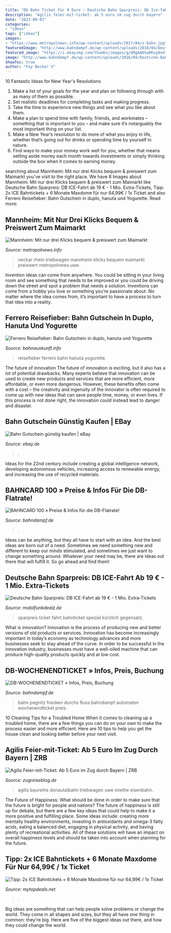 ```yaml
---
title: "Db Bahn Ticket Für 9 Euro ~ Deutsche Bahn Sparpreis: Db Ice-fahrt Ab 19 €"
description: "Agilis feier-mit-ticket: ab 5 euro im zug durch bayern"
date: "2023-08-03"
categories:
- "ideas"
tags: ["ideas"]
images:
- "https://www.metropolnews.info/wp-content/uploads/2017/04/s-bahn.jpg"
featuredImage: "http://www.bahndampf.de/wp-content/uploads/2016/04/Deutsche-Bahn-Franken-Pegnitz-DB96829-720x340.jpg"
featured_image: "https://i.ebayimg.com/thumbs/images/g/QRgAAOSwOKxg9xd1/s-l300.jpg"
image: "http://www.bahndampf.de/wp-content/uploads/2016/04/Deutsche-Bahn-Franken-Pegnitz-DB96829-720x340.jpg"
ShowToc: true
author: "Fay Becker V"
---
```



10 Fantastic Ideas for New Year's Resolutions
1. Make a list of your goals for the year and plan on following through with as many of them as possible. 
2. Set realistic deadlines for completing tasks and making progress. 
3. Take the time to experience new things and see what you like about them. 
4. Make a plan to spend time with family, friends, and workmates – something that is important to you – and make sure it’s notarguably the most important thing on your list. 
5. Make a New Year’s resolution to do more of what you enjoy in life, whether that’s going out for drinks or spending time by yourself in nature. 
6. Find ways to make your money work well for you, whether that means setting aside money each month towards investments or simply thinking outside the box when it comes to earning money.

	

		
searching about Mannheim: Mit nur drei Klicks bequem &amp; preiswert zum Maimarkt you've visit to the right place. We have 8 Images about Mannheim: Mit nur drei Klicks bequem &amp; preiswert zum Maimarkt like Deutsche Bahn Sparpreis: DB ICE-Fahrt ab 19 € - 1 Mio. Extra-Tickets, Tipp: 2x ICE Bahntickets + 6 Monate Maxdome für nur 64,99€ / 1x Ticket and also Ferrero Reisefieber: Bahn Gutschein in duplo, hanuta und Yogurette. Read more:
		
    
## Mannheim: Mit Nur Drei Klicks Bequem &amp; Preiswert Zum Maimarkt

<img loading=lazy src="https://www.metropolnews.info/wp-content/uploads/2017/04/s-bahn.jpg" onerror="this.onerror=null;this.src='https://tse3.mm.bing.net/th?id=OIP.qX5ZYMIUsUdb3UxKO-p-BQHaE7&amp;pid=15.1';" alt="Mannheim: Mit nur drei Klicks bequem &amp; preiswert zum Maimarkt">

_Source: metropolnews.info_

>neckar rhein triebwagen mannheim klicks bequem maimarkt preiswert metropolnews uwe. 

	

Invention ideas can come from anywhere. You could be sitting in your living room and see something that needs to be improved or you could be driving down the street and spot a problem that needs a solution. Inventions can come from a hobby you love or something you’re passionate about. No matter where the idea comes from, it’s important to have a process to turn that idea into a reality.

    
## Ferrero Reisefieber: Bahn Gutschein In Duplo, Hanuta Und Yogurette

<img loading=lazy src="https://bahnauskunft.info/wp-content/uploads/ferrero-reisefieber-bahn-ecoupon-768x461.jpg" onerror="this.onerror=null;this.src='https://tse4.mm.bing.net/th?id=OIP.85qqYl9tBDapCce5v4VKKAHaEc&amp;pid=15.1';" alt="Ferrero Reisefieber: Bahn Gutschein in duplo, hanuta und Yogurette">

_Source: bahnauskunft.info_

>reisefieber ferrero bahn hanuta yogurette. 

	

The future of innovation
The future of innovation is exciting, but it also has a lot of potential drawbacks. Many experts believe that innovation can be used to create new products and services that are more efficient, more affordable, or even more dangerous. However, these benefits often come with a cost – the creativity and ingenuity of the innovator is often required to come up with new ideas that can save people time, money, or even lives. If this process is not done right, the innovation could instead lead to danger and disaster.

    
## Bahn Gutschein Günstig Kaufen | EBay

<img loading=lazy src="https://i.ebayimg.com/thumbs/images/g/QRgAAOSwOKxg9xd1/s-l300.jpg" onerror="this.onerror=null;this.src='https://tse1.mm.bing.net/th?id=OIP.K0CUDVrRKwiqIPRORJFH7AAAAA&amp;pid=15.1';" alt="Bahn Gutschein günstig kaufen | eBay">

_Source: ebay.de_

>. 

	

Ideas for the 22nd century include creating a global intelligence network, developing autonomous vehicles, increasing access to renewable energy, and increasing the use of recycled materials.

    
## BAHNCARD 100 » Preise &amp; Infos Für Die DB-Flatrate!

<img loading=lazy src="https://www.bahndampf.de/wp-content/uploads/2015/11/Deutsche-Bahn-Frankfurt.jpg" onerror="this.onerror=null;this.src='https://tse3.mm.bing.net/th?id=OIP.AI67gUp-0llmkSQYhuRvMwHaFT&amp;pid=15.1';" alt="BAHNCARD 100 » Preise &amp; Infos für die DB-Flatrate!">

_Source: bahndampf.de_

>. 

	

Ideas can be anything, but they all have to start with an idea. And the best ideas are born out of a need. Sometimes we need something new and different to keep our minds stimulated, and sometimes we just want to change something around. Whatever your need may be, there are ideas out there that will fulfill it. So go ahead and find them!

    
## Deutsche Bahn Sparpreis: DB ICE-Fahrt Ab 19 € - 1 Mio. Extra-Tickets

<img loading=lazy src="http://www.mobilfunkdealz.de/wp-content/uploads/2016/11/db-sparpreis-finder-19-euro.jpg" onerror="this.onerror=null;this.src='https://tse3.mm.bing.net/th?id=OIP.EXAaNnSszoCZPtNW9jWWEAHaFT&amp;pid=15.1';" alt="Deutsche Bahn Sparpreis: DB ICE-Fahrt ab 19 € - 1 Mio. Extra-Tickets">

_Source: mobilfunkdealz.de_

>sparpreis ticket fahrt bahnticket spezial kürzlich gegensatz. 

	

What is innovation?
Innovation is the process of producing new and better versions of old products or services. Innovation has become increasingly important in today’s economy as technology advances and more businesses seek to stay ahead of the curve. In order to be successful in the innovation industry, businesses must have a well-oiled machine that can produce high-quality products quickly and at low cost.

    
## DB-WOCHENENDTICKET » Infos, Preis, Buchung

<img loading=lazy src="http://www.bahndampf.de/wp-content/uploads/2016/04/Deutsche-Bahn-Franken-Pegnitz-DB96829-720x340.jpg" onerror="this.onerror=null;this.src='https://tse4.mm.bing.net/th?id=OIP.FeI9xkxnXuFofYo-1AAqogHaDf&amp;pid=15.1';" alt="DB-WOCHENENDTICKET » Infos, Preis, Buchung">

_Source: bahndampf.de_

>bahn pegnitz franken durchs fluss bahndampf automaten wochenendticket preis. 

	

10 Cleaning Tips for a Troubled Home
When it comes to cleaning up a troubled home, there are a few things you can do on your own to make the process easier and more efficient. Here are 10 tips to help you get the house clean and looking better before your next visit.

    
## Agilis Feier-mit-Ticket: Ab 5 Euro Im Zug Durch Bayern | ZRB

<img loading=lazy src="https://www.zugreiseblog.de/wp-content/uploads/2016/05/agilis-zug.jpg" onerror="this.onerror=null;this.src='https://tse1.mm.bing.net/th?id=OIP.cddQbRZdP0dI417pCZCIsQHaE7&amp;pid=15.1';" alt="Agilis Feier-mit-Ticket: Ab 5 Euro im Zug durch Bayern | ZRB">

_Source: zugreiseblog.de_

>agilis baureihe donautalbahn triebwagen uwe miethe eisenbahn. 

	

The Future of Happiness: What should be done in order to make sure that the future is bright for people and nations?
The future of happiness is still up for debate, but there are a few key ideas that could help to make it a more positive and fulfilling place. Some ideas include: creating more mentally healthy environments, investing in antioxidants and omega-3 fatty acids, eating a balanced diet, engaging in physical activity, and having plenty of recreational activities. All of these solutions will have an impact on overall happiness levels and should be taken into account when planning for the future.

    
## Tipp: 2x ICE Bahntickets + 6 Monate Maxdome Für Nur 64,99€ / 1x Ticket

<img loading=lazy src="https://www.mytopdeals.net/app/uploads/2017/11/Deutsche-Bahn-ab-19-90-Euro.jpg" onerror="this.onerror=null;this.src='https://tse4.mm.bing.net/th?id=OIP.YTiXscSMsQiT9lZ9txbRrQHaEc&amp;pid=15.1';" alt="Tipp: 2x ICE Bahntickets + 6 Monate Maxdome für nur 64,99€ / 1x Ticket">

_Source: mytopdeals.net_

>. 

	

Big ideas are something that can help people solve problems or change the world. They come in all shapes and sizes, but they all have one thing in common: they're big. Here are five of the biggest ideas out there, and how they could change the world.

